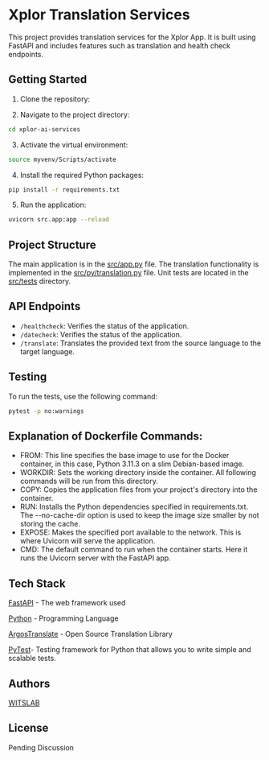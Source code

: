 # Xplor Translation Services

This project provides translation services for the Xplor App. It is built using FastAPI and includes features such as translation and health check endpoints.

## Getting Started

1. Clone the repository:

2. Navigate to the project directory:
```sh
cd xplor-ai-services
```

3. Activate the virtual environment:
```sh
source myvenv/Scripts/activate
```
4. Install the required Python packages:
```sh
pip install -r requirements.txt
```
5. Run the application:
```sh
uvicorn src.app:app --reload
```

## Project Structure

The main application is in the [src/app.py]() file. The translation functionality is implemented in the [src/py/translation.py]() file. Unit tests are located in the [src/tests]() directory.

## API Endpoints

- `/healthcheck`: Verifies the status of the application.
- `/datecheck`: Verifies the status of the application.
- `/translate`: Translates the provided text from the source language to the target language.

## Testing

To run the tests, use the following command:
```sh
pytest -p no:warnings
```



## Explanation of Dockerfile Commands:

- FROM: This line specifies the base image to use for the Docker container, in this case, Python 3.11.3 on a slim Debian-based image.
- WORKDIR: Sets the working directory inside the container. All following commands will be run from this directory.
- COPY: Copies the application files from your project's directory into the container.
- RUN: Installs the Python dependencies specified in requirements.txt. The --no-cache-dir option is used to keep the image size smaller by not storing the cache.
- EXPOSE: Makes the specified port available to the network. This is where Uvicorn will serve the application.
- CMD: The default command to run when the container starts. Here it runs the Uvicorn server with the FastAPI app.


## Tech Stack

[FastAPI](https://fastapi.tiangolo.com/) - The web framework used

[Python](https://www.python.org/) - Programming Language

[ArgosTranslate](https://github.com/argosopentech/argos-translate) - Open Source Translation Library

[PyTest](https://docs.pytest.org/en/8.0.x/contents.html)- Testing framework for Python that allows you to write simple and scalable tests.

## Authors

[WITSLAB](https://www.thewitslab.com/)


## License

Pending Discussion
